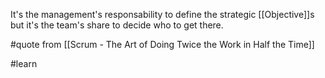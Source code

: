 It's the management's responsability to define the strategic [[Objective]]s but it's the team's share to decide who to get there.

#quote from [[Scrum - The Art of Doing Twice the Work in Half the Time]]

#learn